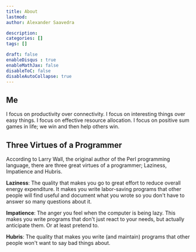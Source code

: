 ```yaml
---
title: About
lastmod: 
author: Alexander Saavedra

description: 
categories: []
tags: []

draft: false
enableDisqus : true
enableMathJax: false
disableToC: false
disableAutoCollapse: true
---
```


## Me
I focus on productivity over connectivity.
I focus on interesting things over easy things.
I focus on effective resource allocation.
I focus on positive sum games in life; we win and then help others win.

## Three Virtues of a Programmer

According to Larry Wall, the original author of the Perl programming language, there are three great virtues of a programmer; Laziness, Impatience and Hubris.

**Laziness**: The quality that makes you go to great effort to reduce overall energy expenditure. It makes you write labor-saving programs that other people will find useful and document what you wrote so you don't have to answer so many questions about it.

**Impatience**: The anger you feel when the computer is being lazy. This makes you write programs that don't just react to your needs, but actually anticipate them. Or at least pretend to.

**Hubris**: The quality that makes you write (and maintain) programs that other people won't want to say bad things about.
